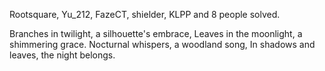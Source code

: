 Rootsquare, Yu_212, FazeCT, shielder, KLPP and 8 people solved.

Branches in twilight, a silhouette's embrace,
Leaves in the moonlight, a shimmering grace.
Nocturnal whispers, a woodland song,
In shadows and leaves, the night belongs.
